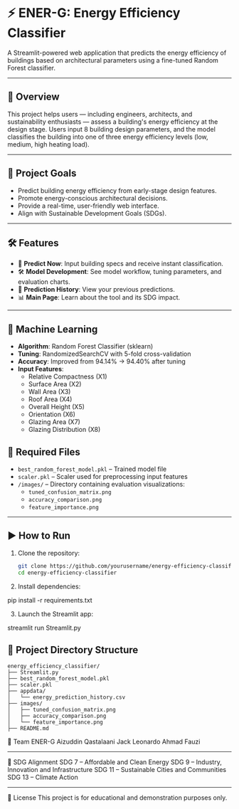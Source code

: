 # ⚡ ENER-G: Energy Efficiency Classifier

A Streamlit-powered web application that predicts the energy efficiency of buildings based on architectural parameters using a fine-tuned Random Forest classifier.

---

## 🚀 Overview

This project helps users — including engineers, architects, and sustainability enthusiasts — assess a building's energy efficiency at the design stage. Users input 8 building design parameters, and the model classifies the building into one of three energy efficiency levels (low, medium, high heating load).

---

## 🎯 Project Goals

- Predict building energy efficiency from early-stage design features.
- Promote energy-conscious architectural decisions.
- Provide a real-time, user-friendly web interface.
- Align with Sustainable Development Goals (SDGs).

---

## 🛠️ Features

- 🧪 **Predict Now**: Input building specs and receive instant classification.
- 🛠️ **Model Development**: See model workflow, tuning parameters, and evaluation charts.
- 🧾 **Prediction History**: View your previous predictions.
- 📊 **Main Page**: Learn about the tool and its SDG impact.

---

## 🧠 Machine Learning

- **Algorithm**: Random Forest Classifier (sklearn)
- **Tuning**: RandomizedSearchCV with 5-fold cross-validation
- **Accuracy**: Improved from 94.14% → 94.40% after tuning
- **Input Features**:
  - Relative Compactness (X1)
  - Surface Area (X2)
  - Wall Area (X3)
  - Roof Area (X4)
  - Overall Height (X5)
  - Orientation (X6)
  - Glazing Area (X7)
  - Glazing Distribution (X8)

## 🧾 Required Files

- `best_random_forest_model.pkl` – Trained model file
- `scaler.pkl` – Scaler used for preprocessing input features
- `/images/` – Directory containing evaluation visualizations:
  - `tuned_confusion_matrix.png`
  - `accuracy_comparison.png`
  - `feature_importance.png`

---

## ▶️ How to Run

1. Clone the repository:

   ```bash
   git clone https://github.com/yourusername/energy-efficiency-classifier.git
   cd energy-efficiency-classifier


2. Install dependencies:

pip install -r requirements.txt

3. Launch the Streamlit app:

streamlit run Streamlit.py
## 📁 Project Directory Structure

```
energy_efficiency_classifier/
├── Streamlit.py
├── best_random_forest_model.pkl
├── scaler.pkl
├── appdata/
│   └── energy_prediction_history.csv
├── images/
│   ├── tuned_confusion_matrix.png
│   ├── accuracy_comparison.png
│   └── feature_importance.png
├── README.md
```

👥 Team ENER-G
Aizuddin
Qastalaani
Jack Leonardo
Ahmad Fauzi

---

📌 SDG Alignment
SDG 7 – Affordable and Clean Energy
SDG 9 – Industry, Innovation and Infrastructure
SDG 11 – Sustainable Cities and Communities
SDG 13 – Climate Action

---

📜 License
This project is for educational and demonstration purposes only.



